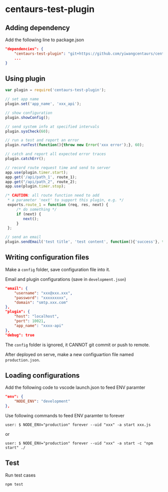 # centaurs-test-plugin

## Adding dependency

Add the following line to package.json

~~~~ json
"dependencies": {
    "centaurs-test-plugin": "git+https://github.com/yiwangcentaurs/centaurs-test-plugin.git",
    ...
}
~~~~

## Using plugin

~~~~ javascript
var plugin = require('centaurs-test-plugin');

// set app name
plugin.set('app_name', 'xxx_api');

// show configuration
plugin.showConfig();

// send system info at specified intervals
plugin.sysCheck(60);

// run a test and report an error
plugin.runTest(function(){throw new Error('xxx error');}, 60);

// catch and report all expected error traces
plugin.catchErr();

// record route request time and send to server
app.use(plugin.timer.start);
app.get('/api/path_1', route_1);
app.get("/api/path_2", route_2);
app.use(plugin.timer.stop);

/* CAUTION: all route function need to add
 * a parameter 'next' to support this plugin, e.g. */
 exports.route_1 = function (req, res, next) {
     /* do something */
     if (next) {
        next();
     }
 };

// send an email
plugin.sendEmail('test title', 'test content', function(){'success'}, function(error){ });

~~~~

## Writing configuration files

Make a `config` folder, save configuration file into it.

Email and plugin configurations (save in `development.json`)

~~~~ json
"email": {
    "username": "xxx@xxx.xxx",
    "password": "xxxxxxxxx",
    "domain": "smtp.xxx.com"
},
"plugin": {
    "host": "localhost",
    "port": 10021,
    "app_name": "xxxx-api"
},
"debug": true
~~~~

The `config` folder is ignored, it CANNOT git commit or push to remote.

After deployed on serve, make a new configuartion file named `production.json`.

## Loading configurations

Add the following code to vscode launch.json to feed ENV paramter

~~~~ json
"env": {
    "NODE_ENV": "development"
},
~~~~

Use following commands to feed ENV paramter to forever

`user: $ NODE_ENV="production" forever --uid "xxx" -a start xxx.js`

or

`user: $ NODE_ENV="production" forever --uid "xxx" -a start -c "npm start" ./`

## Test

Run test cases

`npm test`
